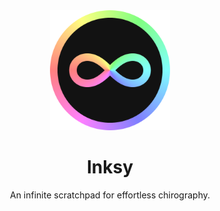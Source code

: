 <!--
Copyright (C) 2023 Aaron Yeoh Cruz <zeyonaut@gmail.com>

SPDX-License-Identifier: CC0-1.0
-->

<div align="center">
<img src="res/logo_1024.png" width=192 height=192/>
<br>
  
# Inksy

An infinite scratchpad for effortless chirography.

<br>
</div>